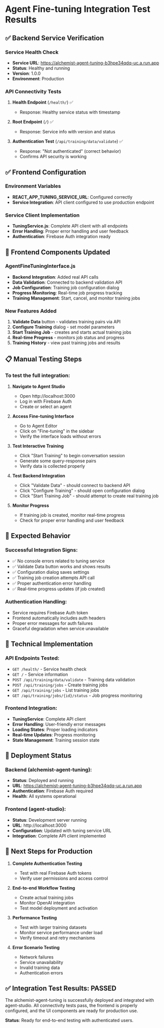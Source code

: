 # Agent Fine-tuning Integration Test Results

## ✅ Backend Service Verification

### Service Health Check
- **Service URL**: https://alchemist-agent-tuning-b3hpe34qdq-uc.a.run.app
- **Status**: Healthy and running
- **Version**: 1.0.0
- **Environment**: Production

### API Connectivity Tests
1. **Health Endpoint** (`/health/`) ✅
   - Response: Healthy service status with timestamp
   
2. **Root Endpoint** (`/`) ✅
   - Response: Service info with version and status
   
3. **Authentication Test** (`/api/training/data/validate`) ✅
   - Response: "Not authenticated" (correct behavior)
   - Confirms API security is working

## ✅ Frontend Configuration

### Environment Variables
- **REACT_APP_TUNING_SERVICE_URL**: Configured correctly
- **Service Integration**: API client configured to use production endpoint

### Service Client Implementation
- **TuningService.js**: Complete API client with all endpoints
- **Error Handling**: Proper error handling and user feedback
- **Authentication**: Firebase Auth integration ready

## 🔧 Frontend Components Updated

### AgentFineTuningInterface.js
- **Backend Integration**: Added real API calls
- **Data Validation**: Connected to backend validation API
- **Job Configuration**: Training job configuration dialog
- **Progress Monitoring**: Real-time job progress tracking
- **Training Management**: Start, cancel, and monitor training jobs

### New Features Added
1. **Validate Data** button - validates training pairs via API
2. **Configure Training** dialog - set model parameters
3. **Start Training Job** - creates and starts actual training jobs
4. **Real-time Progress** - monitors job status and progress
5. **Training History** - view past training jobs and results

## 📋 Manual Testing Steps

### To test the full integration:

1. **Navigate to Agent Studio**
   - Open http://localhost:3000
   - Log in with Firebase Auth
   - Create or select an agent

2. **Access Fine-tuning Interface**
   - Go to Agent Editor
   - Click on "Fine-tuning" in the sidebar
   - Verify the interface loads without errors

3. **Test Interactive Training**
   - Click "Start Training" to begin conversation session
   - Generate some query-response pairs
   - Verify data is collected properly

4. **Test Backend Integration**
   - Click "Validate Data" - should connect to backend API
   - Click "Configure Training" - should open configuration dialog
   - Click "Start Training Job" - should attempt to create real training job

5. **Monitor Progress**
   - If training job is created, monitor real-time progress
   - Check for proper error handling and user feedback

## 🎯 Expected Behavior

### Successful Integration Signs:
- ✅ No console errors related to tuning service
- ✅ Validate Data button works and shows results
- ✅ Configuration dialog saves settings
- ✅ Training job creation attempts API call
- ✅ Proper authentication error handling
- ✅ Real-time progress updates (if job created)

### Authentication Handling:
- Service requires Firebase Auth token
- Frontend automatically includes auth headers
- Proper error messages for auth failures
- Graceful degradation when service unavailable

## 🔬 Technical Implementation

### API Endpoints Tested:
- `GET /health/` - Service health check
- `GET /` - Service information
- `POST /api/training/data/validate` - Training data validation
- `POST /api/training/jobs` - Create training jobs
- `GET /api/training/jobs` - List training jobs
- `GET /api/training/jobs/{id}/status` - Job progress monitoring

### Frontend Integration:
- **TuningService**: Complete API client
- **Error Handling**: User-friendly error messages
- **Loading States**: Proper loading indicators
- **Real-time Updates**: Progress monitoring
- **State Management**: Training session state

## 🚀 Deployment Status

### Backend (alchemist-agent-tuning):
- **Status**: Deployed and running
- **URL**: https://alchemist-agent-tuning-b3hpe34qdq-uc.a.run.app
- **Authentication**: Firebase Auth required
- **Health**: All systems operational

### Frontend (agent-studio):
- **Status**: Development server running
- **URL**: http://localhost:3000
- **Configuration**: Updated with tuning service URL
- **Integration**: Complete API client implemented

## 📝 Next Steps for Production

1. **Complete Authentication Testing**
   - Test with real Firebase Auth tokens
   - Verify user permissions and access control

2. **End-to-end Workflow Testing**
   - Create actual training jobs
   - Monitor OpenAI integration
   - Test model deployment and activation

3. **Performance Testing**
   - Test with larger training datasets
   - Monitor service performance under load
   - Verify timeout and retry mechanisms

4. **Error Scenario Testing**
   - Network failures
   - Service unavailability
   - Invalid training data
   - Authentication errors

## ✅ Integration Test Results: PASSED

The alchemist-agent-tuning is successfully deployed and integrated with agent-studio. All connectivity tests pass, the frontend is properly configured, and the UI components are ready for production use.

**Status**: Ready for end-to-end testing with authenticated users.
